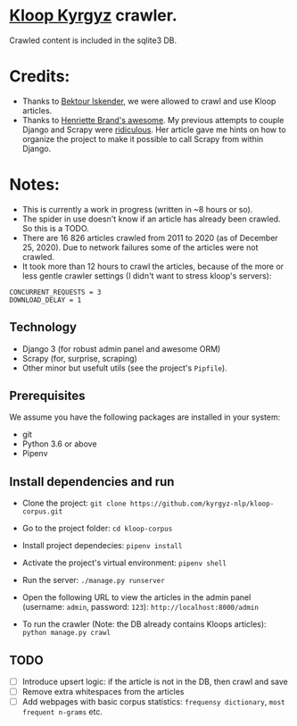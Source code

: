 # [Kloop Kyrgyz](https://ky.kloop.asia) crawler.
Crawled content is included in the sqlite3 DB.


# Credits:
* Thanks to [Bektour Iskender](https://twitter.com/bektour), we were allowed to crawl and use Kloop articles.
* Thanks to [Henriette Brand's awesome](https://blog.theodo.com/2019/01/data-scraping-scrapy-django-integration/). My previous attempts to couple Django and Scrapy were [ridiculous](https://github.com/kyrgyz-nlp/readthedocs_cleaned_projects_list/). Her article gave me hints on how to organize the project to make it possible to call Scrapy from within Django.

# Notes:
* This is currently a work in progress (written in ~8 hours or so).
* The spider in use doesn't know if an article has already been crawled. So this is a TODO.
* There are 16 826 articles crawled from 2011 to 2020 (as of December 25, 2020). Due to network failures some of the articles were not crawled.
* It took more than 12 hours to crawl the articles, because of the more or less gentle crawler settings (I didn't want to stress kloop's servers):
```
CONCURRENT_REQUESTS = 3
DOWNLOAD_DELAY = 1
```

## Technology
* Django 3 (for robust admin panel and awesome ORM)
* Scrapy (for, surprise, scraping)
* Other minor but usefult utils (see the project's `Pipfile`).


## Prerequisites
We assume you have the following packages are installed in your system:
* git
* Python 3.6 or above
* Pipenv


## Install dependencies and run
* Clone the project:
`git clone https://github.com/kyrgyz-nlp/kloop-corpus.git`


* Go to the project folder:
`cd kloop-corpus`


* Install project dependecies:
`pipenv install`


* Activate the project's virtual environment:
`pipenv shell`


* Run the server:
`./manage.py runserver`


* Open the following URL to view the articles in the admin panel (username: `admin`, password: `123`):
`http://localhost:8000/admin`


* To run the crawler (Note: the DB already contains Kloops articles):
`python manage.py crawl`


## TODO
- [ ] Introduce upsert logic: if the article is not in the DB, then crawl and save
- [ ] Remove extra whitespaces from the articles
- [ ] Add webpages with basic corpus statistics: `frequensy dictionary`, `most frequent n-grams` etc.
